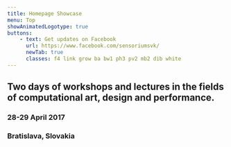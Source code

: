 ```yaml
---
title: Homepage Showcase
menu: Top
showAnimatedLogotype: true
buttons:
    - text: Get updates on Facebook
      url: https://www.facebook.com/sensoriumsvk/
      newTab: true
      classes: f4 link grow ba bw1 ph3 pv2 mb2 dib white
---
```


## Two days of workshops and lectures in the fields of computational art, design and performance.
### 28-29 April 2017
### Bratislava, Slovakia
